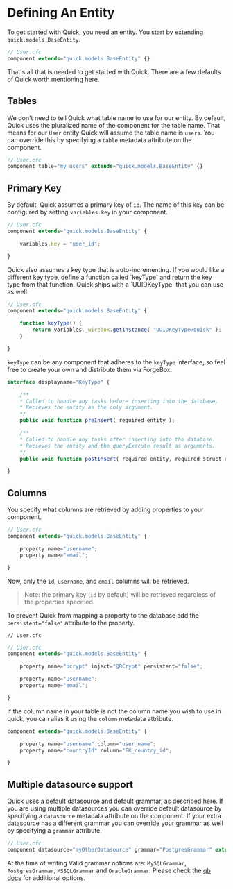 # Defining An Entity

To get started with Quick, you need an entity. You start by extending
`quick.models.BaseEntity`.

```javascript
// User.cfc
component extends="quick.models.BaseEntity" {}
```

That's all that is needed to get started with Quick. There are a few defaults of
Quick worth mentioning here.

## Tables

We don't need to tell Quick what table name to use for our entity. By default,
Quick uses the pluralized name of the component for the table name. That means
for our `User` entity Quick will assume the table name is `users`. You can
override this by specifying a `table` metadata attribute on the component.

```javascript
// User.cfc
component table="my_users" extends="quick.models.BaseEntity" {}
```

## Primary Key

By default, Quick assumes a primary key of `id`. The name of this key can be
configured by setting `variables.key` in your component.

```javascript
// User.cfc
component extends="quick.models.BaseEntity" {

    variables.key = "user_id";

}
```

Quick also assumes a key type that is auto-incrementing. If you would like a
different key type, define a function called \`keyType\` and return the key type
from that function. Quick ships with a \`UUIDKeyType\` that you can use as well.

```javascript
// User.cfc
component extends="quick.models.BaseEntity" {

    function keyType() {
        return variables._wirebox.getInstance( "UUIDKeyType@quick" );
    }

}
```

`keyType` can be any component that adheres to the `keyType` interface, so feel
free to create your own and distribute them via ForgeBox.

```javascript
interface displayname="KeyType" {

    /**
    * Called to handle any tasks before inserting into the database.
    * Recieves the entity as the only argument.
    */
    public void function preInsert( required entity );

    /**
    * Called to handle any tasks after inserting into the database.
    * Recieves the entity and the queryExecute result as arguments.
    */
    public void function postInsert( required entity, required struct result );

}
```

## Columns

You specify what columns are retrieved by adding properties to your component.

```javascript
// User.cfc
component extends="quick.models.BaseEntity" {

    property name="username";
    property name="email";

}
```

Now, only the `id`, `username`, and `email` columns will be retrieved.

> Note: the primary key \(`id` by default\) will be retrieved regardless of the
> properties specified.

To prevent Quick from mapping a property to the database add the
`persistent="false"` attribute to the property.

```text
// User.cfc
```

```javascript
// User.cfc
component extends="quick.models.BaseEntity" {

    property name="bcrypt" inject="@BCrypt" persistent="false";

    property name="username";
    property name="email";

}
```

If the column name in your table is not the column name you wish to use in
quick, you can alias it using the `column` metadata attribute.

```javascript
component extends="quick.models.BaseEntity" {

    property name="username" column="user_name";
    property name="countryId" column="FK_country_id";

}
```

## Multiple datasource support

Quick uses a default datasource and default grammar, as described
[here](./README.md). If you are using multiple datasources you can override
default datasource by specifying a `datasource` metadata attribute on the
component. If your extra datasource has a different grammar you can override
your grammar as well by specifying a `grammar` attribute.

```javascript
// User.cfc
component datasource="myOtherDatasource" grammar="PostgresGrammar" extends="quick.models.BaseEntity" {}
```

At the time of writing Valid grammar options are: `MySQLGrammar`,
`PostgresGrammar`, `MSSQLGrammar` and `OracleGrammar`. Please check the
[qb docs](https://qb.ortusbooks.com/) for additional options.
